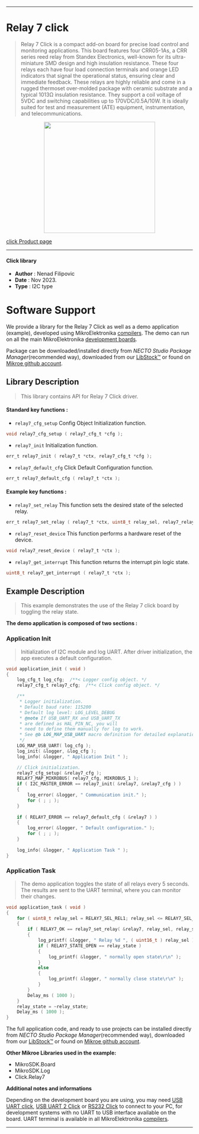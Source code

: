 
---
# Relay 7 click

> Relay 7 Click is a compact add-on board for precise load control and monitoring applications. This board features four CRR05-1As, a CRR series reed relay from Standex Electronics, well-known for its ultra-miniature SMD design and high insulation resistance. These four relays each have four load connection terminals and orange LED indicators that signal the operational status, ensuring clear and immediate feedback. These relays are highly reliable and come in a rugged thermoset over-molded package with ceramic substrate and a typical 1013Ω insulation resistance. They support a coil voltage of 5VDC and switching capabilities up to 170VDC/0.5A/10W. It is ideally suited for test and measurement (ATE) equipment, instrumentation, and telecommunications.

<p align="center">
  <img src="https://download.mikroe.com/images/click_for_ide/relay7_click.png" height=300px>
</p>

[click Product page](https://www.mikroe.com/relay-7-click)

---


#### Click library

- **Author**        : Nenad Filipovic
- **Date**          : Nov 2023.
- **Type**          : I2C type


# Software Support

We provide a library for the Relay 7 Click
as well as a demo application (example), developed using MikroElektronika
[compilers](https://www.mikroe.com/necto-studio).
The demo can run on all the main MikroElektronika [development boards](https://www.mikroe.com/development-boards).

Package can be downloaded/installed directly from *NECTO Studio Package Manager*(recommended way), downloaded from our [LibStock&trade;](https://libstock.mikroe.com) or found on [Mikroe github account](https://github.com/MikroElektronika/mikrosdk_click_v2/tree/master/clicks).

## Library Description

> This library contains API for Relay 7 Click driver.

#### Standard key functions :

- `relay7_cfg_setup` Config Object Initialization function.
```c
void relay7_cfg_setup ( relay7_cfg_t *cfg );
```

- `relay7_init` Initialization function.
```c
err_t relay7_init ( relay7_t *ctx, relay7_cfg_t *cfg );
```

- `relay7_default_cfg` Click Default Configuration function.
```c
err_t relay7_default_cfg ( relay7_t *ctx );
```

#### Example key functions :

- `relay7_set_relay` This function sets the desired state of the selected relay.
```c
err_t relay7_set_relay ( relay7_t *ctx, uint8_t relay_sel, relay7_relay_state_t state );
```

- `relay7_reset_device` This function performs a hardware reset of the device.
```c
void relay7_reset_device ( relay7_t *ctx );
```

- `relay7_get_interrupt` This function returns the interrupt pin logic state.
```c
uint8_t relay7_get_interrupt ( relay7_t *ctx );
```

## Example Description

> This example demonstrates the use of the Relay 7 click board by toggling the relay state.

**The demo application is composed of two sections :**

### Application Init

> Initialization of I2C module and log UART.
> After driver initialization, the app executes a default configuration.

```c
void application_init ( void ) 
{
    log_cfg_t log_cfg;  /**< Logger config object. */
    relay7_cfg_t relay7_cfg;  /**< Click config object. */

    /** 
     * Logger initialization.
     * Default baud rate: 115200
     * Default log level: LOG_LEVEL_DEBUG
     * @note If USB_UART_RX and USB_UART_TX 
     * are defined as HAL_PIN_NC, you will 
     * need to define them manually for log to work. 
     * See @b LOG_MAP_USB_UART macro definition for detailed explanation.
     */
    LOG_MAP_USB_UART( log_cfg );
    log_init( &logger, &log_cfg );
    log_info( &logger, " Application Init " );

    // Click initialization.
    relay7_cfg_setup( &relay7_cfg );
    RELAY7_MAP_MIKROBUS( relay7_cfg, MIKROBUS_1 );
    if ( I2C_MASTER_ERROR == relay7_init( &relay7, &relay7_cfg ) ) 
    {
        log_error( &logger, " Communication init." );
        for ( ; ; );
    }
    
    if ( RELAY7_ERROR == relay7_default_cfg ( &relay7 ) )
    {
        log_error( &logger, " Default configuration." );
        for ( ; ; );
    }
    
    log_info( &logger, " Application Task " );
}
```

### Application Task

> The demo application toggles the state of all relays every 5 seconds. 
> The results are sent to the UART terminal, where you can monitor their changes.

```c
void application_task ( void ) 
{
    for ( uint8_t relay_sel = RELAY7_SEL_REL1; relay_sel <= RELAY7_SEL_REL4; relay_sel++ )
    {
        if ( RELAY7_OK == relay7_set_relay( &relay7, relay_sel, relay_state ) )
        {
            log_printf( &logger, " Relay %d ", ( uint16_t ) relay_sel );
            if ( RELAY7_STATE_OPEN == relay_state )
            {
                log_printf( &logger, " normally open state\r\n" );
            }
            else
            {
                log_printf( &logger, " normally close state\r\n" );
            }
        }
        Delay_ms ( 1000 );
    }
    relay_state = ~relay_state;
    Delay_ms ( 1000 );
}
```

The full application code, and ready to use projects can be installed directly from *NECTO Studio Package Manager*(recommended way), downloaded from our [LibStock&trade;](https://libstock.mikroe.com) or found on [Mikroe github account](https://github.com/MikroElektronika/mikrosdk_click_v2/tree/master/clicks).

**Other Mikroe Libraries used in the example:**

- MikroSDK.Board
- MikroSDK.Log
- Click.Relay7

**Additional notes and informations**

Depending on the development board you are using, you may need
[USB UART click](https://www.mikroe.com/usb-uart-click),
[USB UART 2 Click](https://www.mikroe.com/usb-uart-2-click) or
[RS232 Click](https://www.mikroe.com/rs232-click) to connect to your PC, for
development systems with no UART to USB interface available on the board. UART
terminal is available in all MikroElektronika
[compilers](https://shop.mikroe.com/compilers).

---
